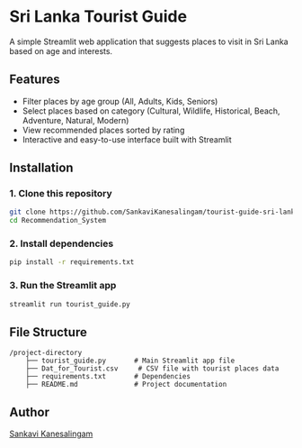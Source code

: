 # Sri Lanka Tourist Guide

A simple Streamlit web application that suggests places to visit in Sri Lanka based on age and interests.

## Features
- Filter places by age group (All, Adults, Kids, Seniors)
- Select places based on category (Cultural, Wildlife, Historical, Beach, Adventure, Natural, Modern)
- View recommended places sorted by rating
- Interactive and easy-to-use interface built with Streamlit

## Installation

### 1. Clone this repository
```bash
git clone https://github.com/SankaviKanesalingam/tourist-guide-sri-lanka.git
cd Recommendation_System
```

### 2. Install dependencies
```bash
pip install -r requirements.txt
```

### 3. Run the Streamlit app
```bash
streamlit run tourist_guide.py
```

## File Structure
```
/project-directory
    ├── tourist_guide.py       # Main Streamlit app file
    ├── Dat_for_Tourist.csv     # CSV file with tourist places data
    ├── requirements.txt       # Dependencies
    ├── README.md              # Project documentation
```





## Author
[Sankavi Kanesalingam](https://github.com/SankaviKanesalingam)
